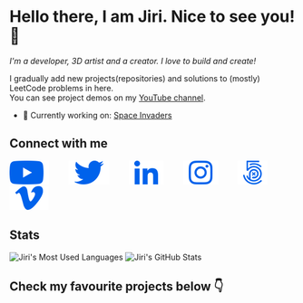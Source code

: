# Hello there, I am Jiri. Nice to see you! 👋
*I'm a developer, 3D artist and a creator. I love to build and create!*<br />

I gradually add new projects(repositories) and solutions to (mostly) LeetCode problems in here.<br />
You can see project demos on my <a href="https://youtube.com/playlist?list=PLn2egL8OvtDnhcoi_TuEmAn6u1vnyg5yx" target="_blank">YouTube channel</a>.
- 🔭 Currently working on: <a href="https://github.com/jiriVFX/space_invaders">Space Invaders</a>

## Connect with me

<a href="https://www.youtube.com/channel/UCFOVnO-D9CeAm3GJqP5m6qg" target="_blank"><img src="static/img/youtube.png" alt="YouTube" style="padding-right:30px;" /></a>
<a href="https://twitter.com/jiriVFX" target="_blank"><img src="static/img/twitter.png" alt="Twitter" style="margin-right:30px;" /></a>
<a href="https://www.linkedin.com/in/jiri-novy-vfx/" target="_blank"><img src="static/img/linkedin.png" alt="LinkedIn" style="margin-right:30px;" /></a>
<a href="https://www.instagram.com/jirivfx/" target="_blank"><img src="static/img/instagram.png" alt="Instagram" style="margin-right:30px;" /></a>
<a href="https://500px.com/jirivfx" target="_blank"><img src="static/img/500px.png" alt="500px" style="margin-right:30px;" /></a>
<a href="https://vimeo.com/jiriVFX" target="_blank"><img src="static/img/vimeo.png" alt="Vimeo" style="margin-right:30px;" /></a>

## Stats
<img src="https://github-readme-stats.vercel.app/api/top-langs/?username=jirivfx&hide_border=true&theme=tokyonight&bg_color=0062eb&text_color=f8f9fa&title_color=f8f9fa&icon_color=f8f9fa" alt="Jiri's Most Used Languages">
<img src="https://github-readme-stats.vercel.app/api?username=jirivfx&show_icons=true&hide_border=true&count_private=true&theme=tokyonight&bg_color=0062eb&text_color=f8f9fa&title_color=f8f9fa&icon_color=f8f9fa" alt="Jiri's GitHub Stats" />

## Check my favourite projects below 👇

<!--
**jiriVFX/jiriVFX** is a ✨ _special_ ✨ repository because its `README.md` (this file) appears on your GitHub profile.

Here are some ideas to get you started:

- 🔭 I’m currently working on ...
- 🌱 I’m currently learning ...
- 👯 I’m looking to collaborate on ...
- 🤔 I’m looking for help with ...
- 💬 Ask me about ...
- 📫 How to reach me: ...
- 😄 Pronouns: ...
- ⚡ Fun fact: ...
-->